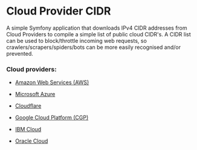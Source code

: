 # Cloud Provider CIDR

A simple Symfony application that downloads IPv4 CIDR addresses from Cloud Providers to compile a simple list of public cloud CIDR's.
A CIDR list can be used to block/throttle incoming web requests, so crawlers/scrapers/spiders/bots can be more easily recognised and/or prevented.

### Cloud providers:

- [Amazon Web Services (AWS)](./data/aws.txt)

- [Microsoft Azure](./data/azure.txt)

- [Cloudflare](./data/cloudflare.txt)

- [Google Cloud Platform (CGP)](./data/gcp.txt)

- [IBM Cloud](./data/ibm.txt)

- [Oracle Cloud](./data/oracle.txt)